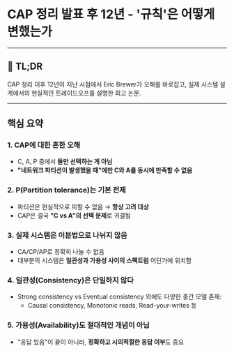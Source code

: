 # CAP 정리 발표 후 12년 - '규칙'은 어떻게 변했는가

---

## 📌 TL;DR

CAP 정리 이후 12년이 지난 시점에서 Eric Brewer가 오해를 바로잡고, 실제 시스템 설계에서의 현실적인 트레이드오프를 설명한 회고 논문.

---

## 핵심 요약

### 1. CAP에 대한 흔한 오해

- C, A, P 중에서 **둘만 선택하는 게 아님**
- **"네트워크 파티션이 발생했을 때"에만 C와 A를 동시에 만족할 수 없음**

### 2. P(Partition tolerance)는 기본 전제

- 파티션은 현실적으로 피할 수 없음 → **항상 고려 대상**
- CAP은 결국 **"C vs A"의 선택 문제**로 귀결됨

### 3. 실제 시스템은 이분법으로 나뉘지 않음

- CA/CP/AP로 정확히 나눌 수 없음
- 대부분의 시스템은 **일관성과 가용성 사이의 스펙트럼** 어딘가에 위치함

### 4. 일관성(Consistency)은 단일하지 않다

- Strong consistency vs Eventual consistency 외에도 다양한 중간 모델 존재:
    - Causal consistency, Monotonic reads, Read-your-writes 등

### 5. 가용성(Availability)도 절대적인 개념이 아님

- "응답 있음"이 끝이 아니라, **정확하고 시의적절한 응답 여부**도 중요